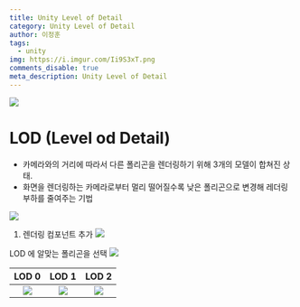 ```yaml
---
title: Unity Level of Detail
category: Unity Level of Detail
author: 이정훈
tags:
  - unity
img: https://i.imgur.com/Ii9S3xT.png
comments_disable: true
meta_description: Unity Level of Detail
---
```


![](https://i.imgur.com/reEf0SO.jpg)

# LOD (Level od Detail)
- 카메라와의 거리에 따라서 다른 폴리곤을 렌더링하기 위해 3개의 모델이 합쳐진 상태.
- 화면을 렌더링하는 카메라로부터 멀리 떨어질수록 낮은 폴리곤으로 변경해 레더링 부하를 줄여주는 기법

![](https://i.imgur.com/Ii9S3xT.png)

1. 렌더링 컴포넌트 추가
![](https://i.imgur.com/V9HMJU7.png)


LOD 에 알맞는 폴리곤을 선택
![](https://i.imgur.com/yDkPpD5.png)

|LOD 0| LOD 1|LOD 2|
|:--:|:--:|:--:|
|![](https://i.imgur.com/JqG2JIO.jpg)|![](https://i.imgur.com/Uos9IJz.jpg)|![](https://i.imgur.com/rVCqDzZ.jpg)











